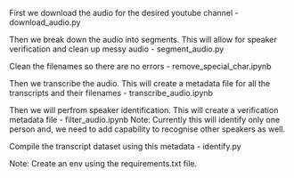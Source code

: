 First we download the audio for the desired youtube channel - download_audio.py

Then we break down the audio into segments. This will allow for speaker verification and clean up messy audio - segment_audio.py

Clean the filenames so there are no errors - remove_special_char.ipynb

Then we transcribe the audio. This will create a metadata file for all the transcripts and their filenames - transcribe_audio.ipynb

Then we will perfrom speaker identification. This will create a verification metadata file - filter_audio.ipynb
Note: Currently this will identify only one person and, we need to add capability to recognise other speakers as well.

Compile the transcript dataset using this metadata - identify.py

Note: Create an env using the requirements.txt file. 